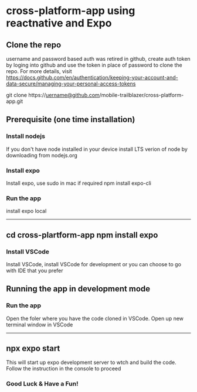 cross-platform-app using reactnative and Expo
=============================================

Clone the repo 
----------------------------
username and password based auth was retired in github, create auth token by loging into github and use the token in place of password to clone the repo. For more details, visit https://docs.github.com/en/authentication/keeping-your-account-and-data-secure/managing-your-personal-access-tokens

git clone https://uername@github.com/mobile-trailblazer/cross-platform-app.git


Prerequisite (one time installation)
------------------------------------

### Install nodejs
If you don't have node installed in your device install LTS verion of node by downloading from nodejs.org 

### Install expo
Install expo, use sudo in mac if required
npm install expo-cli 

### Run the app
install expo local

---
cd cross-plartform-app
npm install expo
---

### Install VSCode
Install VSCode, install VSCode for development or you can choose to go with IDE that you prefer


Running the app in development mode
------------------------------------

### Run the app
Open the foler where you have the code cloned in VSCode. Open up new terminal window in VSCode 

---
npx expo start
---

This will start up expo development server to wtch and build the code. Follow the instruction in the console to proceed

### Good Luck & Have a Fun!

